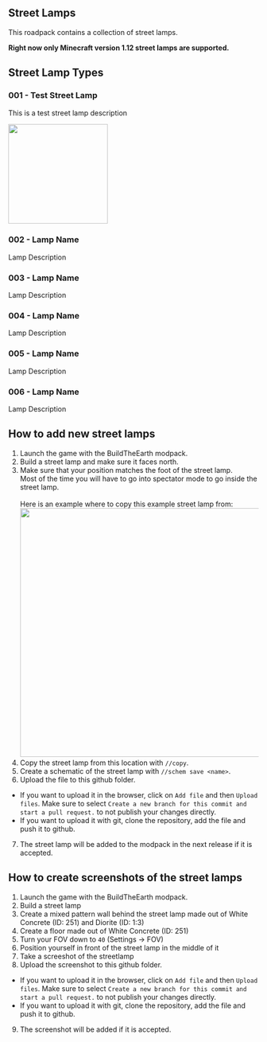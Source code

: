 ## Street Lamps

This roadpack contains a collection of street lamps.

**Right now only Minecraft version 1.12 street lamps are supported.**

## Street Lamp Types

### 001 - Test Street Lamp
This is a test street lamp description

<img src="https://github.com/BuildTheEarth/GeneratorCollections/assets/66020920/11fa6f27-1396-4271-964d-2496502e3ebd" height="200px">

### 002 - Lamp Name
Lamp Description

### 003 - Lamp Name
Lamp Description

### 004 - Lamp Name
Lamp Description

### 005 - Lamp Name
Lamp Description

### 006 - Lamp Name
Lamp Description

## How to add new street lamps

1. Launch the game with the BuildTheEarth modpack.
2. Build a street lamp and make sure it faces north.
3. Make sure that your position matches the foot of the street lamp.<br>Most of the time you will have to go into spectator mode to go inside the street lamp.<br><br>
Here is an example where to copy this example street lamp from: <br>
<img src="https://github.com/BuildTheEarth/GeneratorCollections/assets/66020920/fe67c58d-eb38-404a-b082-00991dc48289" width="500px"> <br>
4. Copy the street lamp from this location with `//copy`.
5. Create a schematic of the street lamp with `//schem save <name>`.
6. Upload the file to this github folder.
- If you want to upload it in the browser, click on `Add file` and then `Upload files`. Make sure to select `Create a new branch for this commit and start a pull request.` to not publish your changes directly.
- If you want to upload it with git, clone the repository, add the file and push it to github.
7. The street lamp will be added to the modpack in the next release if it is accepted.

## How to create screenshots of the street lamps

1. Launch the game with the BuildTheEarth modpack.
2. Build a street lamp
3. Create a mixed pattern wall behind the street lamp made out of White Concrete (ID: 251) and Diorite (ID: 1:3)
4. Create a floor made out of White Concrete (ID: 251)
5. Turn your FOV down to `40` (Settings -> FOV)
6. Position yourself in front of the street lamp in the middle of it
7. Take a screeshot of the streetlamp
8. Upload the screenshot to this github folder.
- If you want to upload it in the browser, click on `Add file` and then `Upload files`. Make sure to select `Create a new branch for this commit and start a pull request.` to not publish your changes directly.
- If you want to upload it with git, clone the repository, add the file and push it to github.
9. The screenshot will be added if it is accepted.
